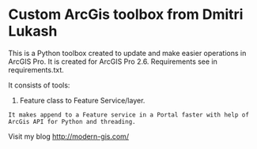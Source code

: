 # Custom ArcGis toolbox from Dmitri Lukash

  This is a Python toolbox created to update and make easier operations in ArcGIS Pro. It is created for ArcGIS Pro 2.6. Requirements see in requirements.txt.

  It consists of tools:

  1. Feature class to Feature Service/layer.
   
    It makes append to a Feature service in a Portal faster with help of ArcGis API for Python and threading.



Visit my blog http://modern-gis.com/

